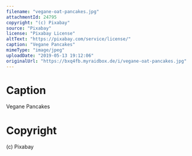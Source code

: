 ```yaml
---
filename: "vegane-oat-pancakes.jpg"
attachmentId: 24795
copyright: "(c) Pixabay"
source: "Pixabay"
license: "Pixabay License"
altText: "https://pixabay.com/service/license/"
caption: "Vegane Pancakes"
mimeType: "image/jpeg"
uploadDate: "2019-05-13 19:12:06"
originalUrl: "https://bxq4fb.myraidbox.de/i/vegane-oat-pancakes.jpg"
---
```


# Caption

Vegane Pancakes

# Copyright

(c) Pixabay
